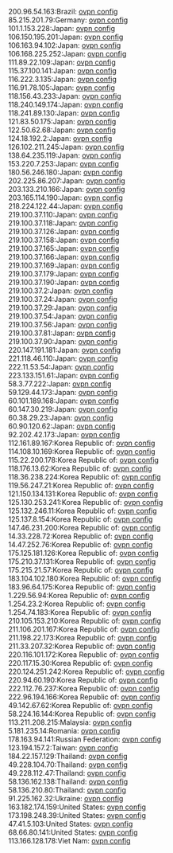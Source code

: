 200.96.54.163:Brazil: [ovpn config](vpn/200_96_54_163.ovpn)  
85.215.201.79:Germany: [ovpn config](vpn/85_215_201_79.ovpn)  
101.1.153.228:Japan: [ovpn config](vpn/101_1_153_228.ovpn)  
106.150.195.201:Japan: [ovpn config](vpn/106_150_195_201.ovpn)  
106.163.94.102:Japan: [ovpn config](vpn/106_163_94_102.ovpn)  
106.168.225.252:Japan: [ovpn config](vpn/106_168_225_252.ovpn)  
111.89.22.109:Japan: [ovpn config](vpn/111_89_22_109.ovpn)  
115.37.100.141:Japan: [ovpn config](vpn/115_37_100_141.ovpn)  
116.222.3.135:Japan: [ovpn config](vpn/116_222_3_135.ovpn)  
116.91.78.105:Japan: [ovpn config](vpn/116_91_78_105.ovpn)  
118.156.43.233:Japan: [ovpn config](vpn/118_156_43_233.ovpn)  
118.240.149.174:Japan: [ovpn config](vpn/118_240_149_174.ovpn)  
118.241.89.130:Japan: [ovpn config](vpn/118_241_89_130.ovpn)  
121.83.50.175:Japan: [ovpn config](vpn/121_83_50_175.ovpn)  
122.50.62.68:Japan: [ovpn config](vpn/122_50_62_68.ovpn)  
124.18.192.2:Japan: [ovpn config](vpn/124_18_192_2.ovpn)  
126.102.211.245:Japan: [ovpn config](vpn/126_102_211_245.ovpn)  
138.64.235.119:Japan: [ovpn config](vpn/138_64_235_119.ovpn)  
153.220.7.253:Japan: [ovpn config](vpn/153_220_7_253.ovpn)  
180.56.246.180:Japan: [ovpn config](vpn/180_56_246_180.ovpn)  
202.225.86.207:Japan: [ovpn config](vpn/202_225_86_207.ovpn)  
203.133.210.166:Japan: [ovpn config](vpn/203_133_210_166.ovpn)  
203.165.114.190:Japan: [ovpn config](vpn/203_165_114_190.ovpn)  
218.224.122.44:Japan: [ovpn config](vpn/218_224_122_44.ovpn)  
219.100.37.110:Japan: [ovpn config](vpn/219_100_37_110.ovpn)  
219.100.37.118:Japan: [ovpn config](vpn/219_100_37_118.ovpn)  
219.100.37.126:Japan: [ovpn config](vpn/219_100_37_126.ovpn)  
219.100.37.158:Japan: [ovpn config](vpn/219_100_37_158.ovpn)  
219.100.37.165:Japan: [ovpn config](vpn/219_100_37_165.ovpn)  
219.100.37.166:Japan: [ovpn config](vpn/219_100_37_166.ovpn)  
219.100.37.169:Japan: [ovpn config](vpn/219_100_37_169.ovpn)  
219.100.37.179:Japan: [ovpn config](vpn/219_100_37_179.ovpn)  
219.100.37.190:Japan: [ovpn config](vpn/219_100_37_190.ovpn)  
219.100.37.2:Japan: [ovpn config](vpn/219_100_37_2.ovpn)  
219.100.37.24:Japan: [ovpn config](vpn/219_100_37_24.ovpn)  
219.100.37.29:Japan: [ovpn config](vpn/219_100_37_29.ovpn)  
219.100.37.54:Japan: [ovpn config](vpn/219_100_37_54.ovpn)  
219.100.37.56:Japan: [ovpn config](vpn/219_100_37_56.ovpn)  
219.100.37.81:Japan: [ovpn config](vpn/219_100_37_81.ovpn)  
219.100.37.90:Japan: [ovpn config](vpn/219_100_37_90.ovpn)  
220.147.191.181:Japan: [ovpn config](vpn/220_147_191_181.ovpn)  
221.118.46.110:Japan: [ovpn config](vpn/221_118_46_110.ovpn)  
222.11.53.54:Japan: [ovpn config](vpn/222_11_53_54.ovpn)  
223.133.151.61:Japan: [ovpn config](vpn/223_133_151_61.ovpn)  
58.3.77.222:Japan: [ovpn config](vpn/58_3_77_222.ovpn)  
59.129.44.173:Japan: [ovpn config](vpn/59_129_44_173.ovpn)  
60.101.189.168:Japan: [ovpn config](vpn/60_101_189_168.ovpn)  
60.147.30.219:Japan: [ovpn config](vpn/60_147_30_219.ovpn)  
60.38.29.23:Japan: [ovpn config](vpn/60_38_29_23.ovpn)  
60.90.120.62:Japan: [ovpn config](vpn/60_90_120_62.ovpn)  
92.202.42.173:Japan: [ovpn config](vpn/92_202_42_173.ovpn)  
112.161.89.167:Korea Republic of: [ovpn config](vpn/112_161_89_167.ovpn)  
114.108.10.169:Korea Republic of: [ovpn config](vpn/114_108_10_169.ovpn)  
115.22.200.178:Korea Republic of: [ovpn config](vpn/115_22_200_178.ovpn)  
118.176.13.62:Korea Republic of: [ovpn config](vpn/118_176_13_62.ovpn)  
118.36.238.224:Korea Republic of: [ovpn config](vpn/118_36_238_224.ovpn)  
119.56.247.21:Korea Republic of: [ovpn config](vpn/119_56_247_21.ovpn)  
121.150.134.131:Korea Republic of: [ovpn config](vpn/121_150_134_131.ovpn)  
125.130.253.241:Korea Republic of: [ovpn config](vpn/125_130_253_241.ovpn)  
125.132.246.11:Korea Republic of: [ovpn config](vpn/125_132_246_11.ovpn)  
125.137.8.154:Korea Republic of: [ovpn config](vpn/125_137_8_154.ovpn)  
147.46.231.200:Korea Republic of: [ovpn config](vpn/147_46_231_200.ovpn)  
14.33.228.72:Korea Republic of: [ovpn config](vpn/14_33_228_72.ovpn)  
14.47.252.76:Korea Republic of: [ovpn config](vpn/14_47_252_76.ovpn)  
175.125.181.126:Korea Republic of: [ovpn config](vpn/175_125_181_126.ovpn)  
175.210.37.131:Korea Republic of: [ovpn config](vpn/175_210_37_131.ovpn)  
175.215.21.57:Korea Republic of: [ovpn config](vpn/175_215_21_57.ovpn)  
183.104.102.180:Korea Republic of: [ovpn config](vpn/183_104_102_180.ovpn)  
183.96.64.175:Korea Republic of: [ovpn config](vpn/183_96_64_175.ovpn)  
1.229.56.94:Korea Republic of: [ovpn config](vpn/1_229_56_94.ovpn)  
1.254.23.2:Korea Republic of: [ovpn config](vpn/1_254_23_2.ovpn)  
1.254.74.183:Korea Republic of: [ovpn config](vpn/1_254_74_183.ovpn)  
210.105.153.210:Korea Republic of: [ovpn config](vpn/210_105_153_210.ovpn)  
211.106.201.167:Korea Republic of: [ovpn config](vpn/211_106_201_167.ovpn)  
211.198.22.173:Korea Republic of: [ovpn config](vpn/211_198_22_173.ovpn)  
211.33.207.32:Korea Republic of: [ovpn config](vpn/211_33_207_32.ovpn)  
220.116.101.172:Korea Republic of: [ovpn config](vpn/220_116_101_172.ovpn)  
220.117.15.30:Korea Republic of: [ovpn config](vpn/220_117_15_30.ovpn)  
220.124.251.242:Korea Republic of: [ovpn config](vpn/220_124_251_242.ovpn)  
220.94.60.190:Korea Republic of: [ovpn config](vpn/220_94_60_190.ovpn)  
222.112.76.237:Korea Republic of: [ovpn config](vpn/222_112_76_237.ovpn)  
222.96.194.166:Korea Republic of: [ovpn config](vpn/222_96_194_166.ovpn)  
49.142.67.62:Korea Republic of: [ovpn config](vpn/49_142_67_62.ovpn)  
58.224.16.144:Korea Republic of: [ovpn config](vpn/58_224_16_144.ovpn)  
113.211.208.215:Malaysia: [ovpn config](vpn/113_211_208_215.ovpn)  
5.181.235.14:Romania: [ovpn config](vpn/5_181_235_14.ovpn)  
178.163.94.141:Russian Federation: [ovpn config](vpn/178_163_94_141.ovpn)  
123.194.157.2:Taiwan: [ovpn config](vpn/123_194_157_2.ovpn)  
184.22.157.129:Thailand: [ovpn config](vpn/184_22_157_129.ovpn)  
49.228.104.70:Thailand: [ovpn config](vpn/49_228_104_70.ovpn)  
49.228.112.47:Thailand: [ovpn config](vpn/49_228_112_47.ovpn)  
58.136.162.138:Thailand: [ovpn config](vpn/58_136_162_138.ovpn)  
58.136.210.80:Thailand: [ovpn config](vpn/58_136_210_80.ovpn)  
91.225.162.32:Ukraine: [ovpn config](vpn/91_225_162_32.ovpn)  
163.182.174.159:United States: [ovpn config](vpn/163_182_174_159.ovpn)  
173.198.248.39:United States: [ovpn config](vpn/173_198_248_39.ovpn)  
47.41.5.103:United States: [ovpn config](vpn/47_41_5_103.ovpn)  
68.66.80.141:United States: [ovpn config](vpn/68_66_80_141.ovpn)  
113.166.128.178:Viet Nam: [ovpn config](vpn/113_166_128_178.ovpn)  
